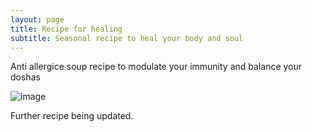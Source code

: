 ```yaml
---
layout: page
title: Recipe for healing
subtitle: Seasonal recipe to heal your body and soul
---
```


Anti allergice soup recipe to modulate your immunity and balance your doshas

![image](https://github.com/rakiyoga/rakiyoga.github.io/assets/32105064/b7bfb3a0-083c-45e8-9895-62cbe824f7d9)


Further recipe being updated.
